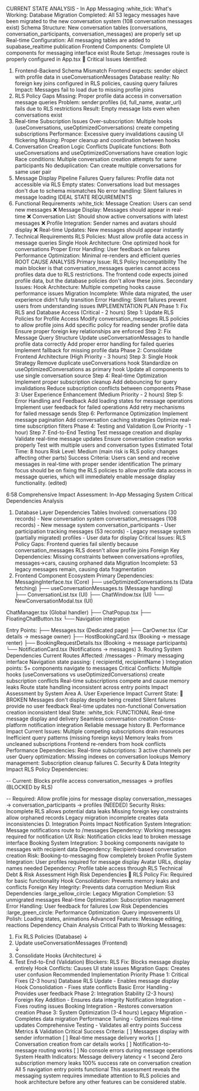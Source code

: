 CURRENT STATE ANALYSIS - In App Messaging
:white_tick: What's Working:
Database Migration Completed: All 53 legacy messages have been migrated to the new conversation system (108 conversation messages exist)
Schema Structure: New conversation tables (conversations, conversation_participants, conversation_messages) are properly set up
Real-time Configuration: All messaging tables are added to supabase_realtime publication
Frontend Components: Complete UI components for messaging interface exist
Route Setup: /messages route is properly configured in App.tsx
:red_circle: Critical Issues Identified:
1. Frontend-Backend Schema Mismatch
Frontend expects: sender object with profile data in useConversationMessages
Database reality: No foreign key joins configured in RLS policies, causing query failures
Impact: Messages fail to load due to missing profile joins
2. RLS Policy Gaps
Missing: Proper profile data access in conversation message queries
Problem: sender:profiles (id, full_name, avatar_url) fails due to RLS restrictions
Result: Empty message lists even when conversations exist
3. Real-time Subscription Issues
Over-subscription: Multiple hooks (useConversations, useOptimizedConversations) create competing subscriptions
Performance: Excessive query invalidations causing UI flickering
Missing: Proper cleanup and coordination between hooks
4. Conversation Creation Logic Conflicts
Duplicate functions: Both useConversations and useOptimizedConversations have creation logic
Race conditions: Multiple conversation creation attempts for same participants
No deduplication: Can create multiple conversations for same user pair
5. Message Display Pipeline Failures
Query failures: Profile data not accessible via RLS
Empty states: Conversations load but messages don't due to schema mismatches
No error handling: Silent failures in message loading
IDEAL STATE REQUIREMENTS
1. Functional Requirements
:white_tick: Message Creation: Users can send new messages
:x: Message Display: Messages should appear in real-time
:x: Conversation List: Should show active conversations with latest messages
:x: Profile Integration: Sender names and avatars should display
:x: Real-time Updates: New messages should appear instantly
2. Technical Requirements
RLS Policies: Must allow profile data access in message queries
Single Hook Architecture: One optimized hook for conversations
Proper Error Handling: User feedback on failures
Performance Optimization: Minimal re-renders and efficient queries
ROOT CAUSE ANALYSIS
Primary Issue: RLS Policy Incompatibility
The main blocker is that conversation_messages queries cannot access profiles data due to RLS restrictions. The frontend code expects joined profile data, but the database policies don't allow these joins.
Secondary Issues:
Hook Architecture: Multiple competing hooks cause performance issues
Migration Incomplete: While data migrated, the user experience didn't fully transition
Error Handling: Silent failures prevent users from understanding issues
IMPLEMENTATION PLAN
Phase 1: Fix RLS and Database Access (Critical - 2 hours)
Step 1: Update RLS Policies for Profile Access
Modify conversation_messages RLS policies to allow profile joins
Add specific policy for reading sender profile data
Ensure proper foreign key relationships are enforced
Step 2: Fix Message Query Structure
Update useConversationMessages to handle profile data correctly
Add proper error handling for failed queries
Implement fallback for missing profile data
Phase 2: Consolidate Frontend Architecture (High Priority - 3 hours)
Step 3: Single Hook Strategy
Remove duplicate useConversations hook
Standardize on useOptimizedConversations as primary hook
Update all components to use single conversation source
Step 4: Real-time Optimization
Implement proper subscription cleanup
Add debouncing for query invalidations
Reduce subscription conflicts between components
Phase 3: User Experience Enhancement (Medium Priority - 2 hours)
Step 5: Error Handling and Feedback
Add loading states for message operations
Implement user feedback for failed operations
Add retry mechanisms for failed message sends
Step 6: Performance Optimization
Implement message pagination
Add conversation caching strategies
Optimize real-time subscription filters
Phase 4: Testing and Validation (Low Priority - 1 hour)
Step 7: End-to-End Testing
Test message creation and display
Validate real-time message updates
Ensure conversation creation works properly
Test with multiple users and conversation types
Estimated Total Time: 8 hours Risk Level: Medium (main risk is RLS policy changes affecting other parts) Success Criteria: Users can send and receive messages in real-time with proper sender identification
The primary focus should be on fixing the RLS policies to allow profile data access in message queries, which will immediately enable message display functionality. (edited) 





6:58
Comprehensive Impact Assessment: In-App Messaging System
Critical Dependencies Analysis
1. Database Layer Dependencies
Tables Involved:
conversations (30 records) - New conversation system
conversation_messages (108 records) - New message system
conversation_participants - User participation tracking
messages (53 records) - Legacy message system (partially migrated)
profiles - User data for display
Critical Issues:
RLS Policy Gaps: Frontend queries fail silently because conversation_messages RLS doesn't allow profile joins
Foreign Key Dependencies: Missing constraints between conversations→profiles, messages→cars, causing orphaned data
Migration Incomplete: 53 legacy messages remain, causing data fragmentation
2. Frontend Component Ecosystem
Primary Dependencies:
MessagingInterface.tsx (Core)
├── useOptimizedConversations.ts (Data fetching)
├── useConversationMessages.ts (Message handling)  
├── ConversationList.tsx (UI)
├── ChatWindow.tsx (UI)
└── NewConversationModal.tsx (UI)

ChatManager.tsx (Global handler)
├── ChatPopup.tsx
├── FloatingChatButton.tsx
└── Navigation integration

Entry Points:
├── Messages.tsx (Dedicated page)
├── CarOwner.tsx (Car details → message owner)
├── HostBookingCard.tsx (Booking → message renter)
├── BookingRequestDetails.tsx (Booking → message participants)
└── NotificationCard.tsx (Notifications → messages)
3. Routing System Dependencies
Current Routes Affected:
/messages - Primary messaging interface
Navigation state passing: { recipientId, recipientName }
Integration points: 5+ components navigate to messages
Critical Conflicts:
Multiple hooks (useConversations vs useOptimizedConversations) create subscription conflicts
Real-time subscriptions compete and cause memory leaks
Route state handling inconsistent across entry points
Impact Assessment by System Area
A. User Experience Impact
Current State: :red_circle: BROKEN
Messages don't display despite being created
Silent failures provide no user feedback
Real-time updates non-functional
Conversation creation inconsistent
Ideal State: :white_tick: FUNCTIONAL
Real-time message display and delivery
Seamless conversation creation
Cross-platform notification integration
Reliable message history
B. Performance Impact
Current Issues:
Multiple competing subscriptions drain resources
Inefficient query patterns (missing foreign keys)
Memory leaks from uncleaned subscriptions
Frontend re-renders from hook conflicts
Performance Dependencies:
Real-time subscriptions: 3 active channels per user
Query optimization: Missing indexes on conversation lookups
Memory management: Subscription cleanup failures
C. Security & Data Integrity Impact
RLS Policy Dependencies:

-- Current: Blocks profile access
conversation_messages → profiles (BLOCKED by RLS)

-- Required: Allow profile joins for message display
conversation_messages → conversation_participants → profiles (NEEDED)
Security Risks:
Incomplete RLS allows potential data leaks
Missing foreign key constraints allow orphaned records
Legacy migration incomplete creates data inconsistencies
D. Integration Points Impact
Notification System Integration:
Message notifications route to /messages
Dependency: Working messages required for notification UX
Risk: Notification clicks lead to broken message interface
Booking System Integration:
3 booking components navigate to messages with recipient data
Dependency: Recipient-based conversation creation
Risk: Booking-to-messaging flow completely broken
Profile System Integration:
User profiles required for message display
Avatar URLs, display names needed
Dependency: Profile table access through RLS
Technical Debt & Risk Assessment
High Risk Dependencies :red_circle:
RLS Policy Fix: Required for basic functionality
Hook Consolidation: Prevents memory leaks and conflicts
Foreign Key Integrity: Prevents data corruption
Medium Risk Dependencies :large_yellow_circle:
Legacy Migration Completion: 53 unmigrated messages
Real-time Optimization: Subscription management
Error Handling: User feedback for failures
Low Risk Dependencies :large_green_circle:
Performance Optimization: Query improvements
UI Polish: Loading states, animations
Advanced Features: Message editing, reactions
Dependency Chain Analysis
Critical Path to Working Messages:
1. Fix RLS Policies (Database)
   ↓
2. Update useConversationMessages (Frontend)  
   ↓
3. Consolidate Hooks (Architecture)
   ↓
4. Test End-to-End (Validation)
Blockers:
RLS Fix: Blocks message display entirely
Hook Conflicts: Causes UI state issues
Migration Gaps: Creates user confusion
Recommended Implementation Priority
Phase 1: Critical Fixes (2-3 hours)
Database RLS Update - Enables message display
Hook Consolidation - Fixes state conflicts
Basic Error Handling - Provides user feedback
Phase 2: Integration Stability (2-3 hours)
Foreign Key Addition - Ensures data integrity
Notification Integration - Fixes routing issues
Booking Integration - Restores conversation creation
Phase 3: System Optimization (3-4 hours)
Legacy Migration - Completes data migration
Performance Tuning - Optimizes real-time updates
Comprehensive Testing - Validates all entry points
Success Metrics & Validation
Critical Success Criteria:
[ ] Messages display with sender information
[ ] Real-time message delivery works
[ ] Conversation creation from car details works
[ ] Notification-to-message routing works
[ ] No console errors during message operations
System Health Indicators:
Message delivery latency < 1 second
Zero subscription memory leaks
100% success rate on conversation creation
All 5 navigation entry points functional
This assessment reveals the messaging system requires immediate attention to RLS policies and hook architecture before any other features can be considered stable.
